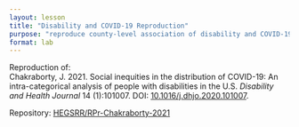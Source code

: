 ```yaml
---
layout: lesson
title: "Disability and COVID-19 Reproduction"
purpose: "reproduce county-level association of disability and COVID-19"
format: lab
---
```


Reproduction of:  
Chakraborty, J. 2021. Social inequities in the distribution of COVID-19: An intra-categorical analysis of people with disabilities in the U.S. *Disability and Health Journal* 14 (1):101007. DOI: [10.1016/j.dhjo.2020.101007](https://doi.org/10.1016/j.dhjo.2020.101007).

Repository: [HEGSRR/RPr-Chakraborty-2021](https://github.com/HEGSRR/RPr-Chakraborty-2021)
